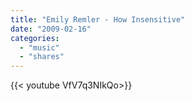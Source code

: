 ```yaml
---
title: "Emily Remler - How Insensitive"
date: "2009-02-16"
categories:
  - "music"
  - "shares"
---
```


<div style="width: 70vw;">{{< youtube VfV7q3NIkQo>}}</div>
